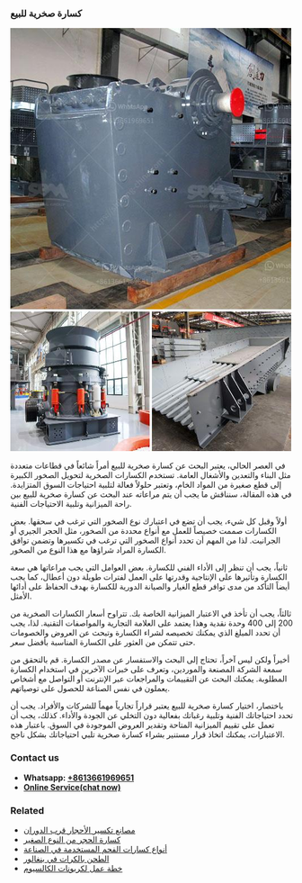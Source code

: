 <h3>كسارة صخرية للبيع</h3><img src='1701853167.jpg' alt=''><p>في العصر الحالي، يعتبر البحث عن كسارة صخرية للبيع أمراً شائعاً في قطاعات متعددة مثل البناء والتعدين والأشغال العامة. تستخدم الكسارات الصخرية لتحويل الصخور الكبيرة إلى قطع صغيرة من المواد الخام، وتعتبر حلولاً فعالة لتلبية احتياجات السوق المتزايدة. في هذه المقالة، سنناقش ما يجب أن يتم مراعاته عند البحث عن كسارة صخرية للبيع بين راحة الميزانية وتلبية الاحتياجات الفنية.</p><p>أولاً وقبل كل شيء، يجب أن تضع في اعتبارك نوع الصخور التي ترغب في سحقها. بعض الكسارات صممت خصيصاً للعمل مع أنواع محددة من الصخور، مثل الحجر الجيري أو الجرانيت. لذا من المهم أن تحدد أنواع الصخور التي ترغب في تكسيرها وتضمن توافق الكسارة المراد شراؤها مع هذا النوع من الصخور.</p><p>ثانياً، يجب أن تنظر إلى الأداء الفني للكسارة. بعض العوامل التي يجب مراعاتها هي سعة الكسارة وتأثيرها على الإنتاجية وقدرتها على العمل لفترات طويلة دون أعطال، كما يجب أيضاً التأكد من مدى توافر قطع الغيار والصيانة الدورية للكسارة بهدف الحفاظ على أدائها الأمثل.</p><p>ثالثاً، يجب أن تأخذ في الاعتبار الميزانية الخاصة بك. تتراوح أسعار الكسارات الصخرية من 200 إلى 400 وحدة نقدية وهذا يعتمد على العلامة التجارية والمواصفات التقنية. لذا، يجب أن تحدد المبلغ الذي يمكنك تخصيصه لشراء الكسارة وتبحث عن العروض والخصومات حتى تتمكن من العثور على الكسارة المناسبة بأفضل سعر.</p><p>أخيراً ولكن ليس آخراً، تحتاج إلى البحث والاستفسار عن مصدر الكسارة. قم بالتحقق من سمعة الشركة المصنعة والموردين، وتعرف على خبرات الآخرين في استخدام الكسارة المطلوبة. يمكنك البحث عن التقييمات والمراجعات عبر الإنترنت أو التواصل مع أشخاص يعملون في نفس الصناعة للحصول على توصياتهم.</p><p>باختصار، اختيار كسارة صخرية للبيع يعتبر قراراً تجارياً مهماً للشركات والأفراد. يجب أن تحدد احتياجاتك الفنية وتلبية رغباتك بفعالية دون التخلي عن الجودة والأداء. كذلك، يجب أن تعمل على تقييم الميزانية المتاحة وتقدير العروض الموجودة في السوق. باعتبار هذه الاعتبارات، يمكنك اتخاذ قرار مستنير بشراء كسارة صخرية تلبي احتياجاتك بشكل ناجح.</p><h3>Contact us</h3><ul><li><strong>Whatsapp:&nbsp;<a href="https://wa.me/8613661969651">+8613661969651</a></strong></li><li><a href="https://swt.shibang-china.com/?git&amp;zhl&amp;كسارة صخرية للبيع"><strong>Online Service(chat now)</strong></a></li></ul><h3>Related</h3><ul><li><a href='مصانع تكسير الأحجار قرب الدوران.md'>مصانع تكسير الأحجار قرب الدوران</a></li><li><a href='كسارة الحجر من النوع الصغير.md'>كسارة الحجر من النوع الصغير</a></li><li><a href='أنواع كسارات الفحم المستخدمة في الصناعة.md'>أنواع كسارات الفحم المستخدمة في الصناعة</a></li><li><a href='الطحن بالكرات في بنغالور.md'>الطحن بالكرات في بنغالور</a></li><li><a href='خطة عمل لكربونات الكالسيوم.md'>خطة عمل لكربونات الكالسيوم</a></li></ul>